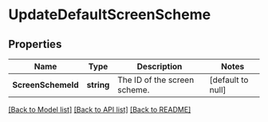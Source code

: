 # UpdateDefaultScreenScheme

## Properties
Name | Type | Description | Notes
------------ | ------------- | ------------- | -------------
**ScreenSchemeId** | **string** | The ID of the screen scheme. | [default to null]

[[Back to Model list]](../README.md#documentation-for-models) [[Back to API list]](../README.md#documentation-for-api-endpoints) [[Back to README]](../README.md)

